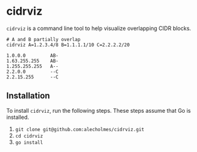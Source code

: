 # cidrviz

`cidrviz` is a command line tool to help visualize overlapping CIDR blocks.

```
# A and B partially overlap
cidrviz A=1.2.3.4/8 B=1.1.1.1/10 C=2.2.2.2/20

1.0.0.0         AB-
1.63.255.255    AB-
1.255.255.255   A--
2.2.0.0         --C
2.2.15.255      --C
```

## Installation

To install `cidrviz`, run the following steps. These steps assume that Go is installed.

1. `git clone git@github.com:alecholmes/cidrviz.git`
1. `cd cidrviz`
1. `go install`
